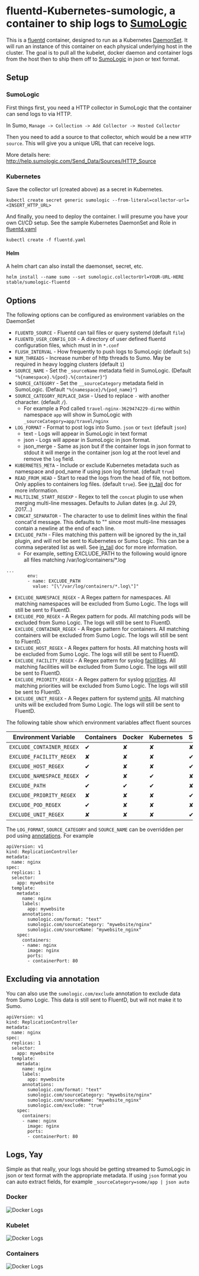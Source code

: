 # fluentd-Kubernetes-sumologic, a container to ship logs to [SumoLogic](http://www.sumologic.com)

This is a [fluentd](http://www.fluentd.org/) container, designed to run as a Kubernetes [DaemonSet](http://kubernetes.io/docs/admin/daemons/). It will run an instance of this container on each physical underlying host in the cluster. The goal is to pull all the kubelet, docker daemon and container logs from the host then to ship them off to [SumoLogic](https://www.sumologic.com/) in json or text format.

## Setup
### SumoLogic
First things first, you need a HTTP collector in SumoLogic that the container can send logs to via HTTP.

In Sumo, `Manage -> Collection -> Add Collector -> Hosted Collector`

Then you need to add a source to that collector, which would be a new `HTTP source`. This will give you a unique URL that can receive logs.

More details here: http://help.sumologic.com/Send_Data/Sources/HTTP_Source

### Kubernetes
Save the collector url (created above) as a secret in Kubernetes.

```
kubectl create secret generic sumologic --from-literal=collector-url=<INSERT_HTTP_URL>
```

And finally, you need to deploy the container. I will presume you have your own CI/CD setup. See the sample Kubernetes DaemonSet and Role in [fluentd.yaml](fluentd.yaml)

```
kubectl create -f fluentd.yaml
```

#### Helm

A helm chart can also install the daemonset, secret, etc.

```
helm install --name sumo --set sumologic.collectorUrl=YOUR-URL-HERE stable/sumologic-fluentd
```

## Options

The following options can be configured as environment variables on the DaemonSet

* `FLUENTD_SOURCE` - Fluentd can tail files or query systemd (default `file`)
* `FLUENTD_USER_CONFIG_DIR` - A directory of user defined fluentd configuration files, which must in in `*.conf`
* `FLUSH_INTERVAL` - How frequently to push logs to SumoLogic (default `5s`)
* `NUM_THREADS` - Increase number of http threads to Sumo. May be required in heavy logging clusters (default `1`)
* `SOURCE_NAME` - Set the `_sourceName` metadata field in SumoLogic. (Default `"%{namespace}.%{pod}.%{container}"`)
* `SOURCE_CATEGORY` - Set the `__sourceCategory` metadata field in SumoLogic. (Default `"%{namespace}/%{pod_name}"`)
* `SOURCE_CATEGORY_REPLACE_DASH` - Used to replace `-` with another character. (default `/`).
  * For example a Pod called `travel-nginx-3629474229-dirmo` within namespace `app` will show in SumoLogic with `_sourceCategory=app/travel/nginx`
* `LOG_FORMAT` - Format to post logs into Sumo. `json` or `text` (default `json`)
  * text - Logs will appear in SumoLogic in text format
  * json - Logs will appear in SumoLogic in json format.
  * json_merge - Same as json but if the container logs in json format to stdout it will merge in the container json log at the root level and remove the `log` field.
* `KUBERNETES_META` - Include or exclude Kubernetes metadata such as namespace and pod_name if using json log format. (default `true`)
* `READ_FROM_HEAD` - Start to read the logs from the head of file, not bottom. Only applies to containers log files. (default `true`). See [in_tail](http://docs.fluentd.org/v0.12/articles/in_tail#readfromhead) doc for more information.
* `MULTILINE_START_REGEXP` - Regex to tell the `concat` plugin to use when merging multi-line messages. Defaults to Julian dates (e.g. Jul 29, 2017...)
* `CONCAT_SEPARATOR` - The character to use to delimit lines within the final concat'd message. This defaults to "" since most multi-line messages contain a newline at the end of each line.
* `EXCLUDE_PATH` - Files matching this pattern will be ignored by the in_tail plugin, and will not be sent to Kubernetes or Sumo Logic.  This can be a comma seperated list as well.  See [in_tail](http://docs.fluentd.org/v0.12/articles/in_tail#excludepath) doc for more information.
  * For example, setting EXCLUDE_PATH to the following would ignore all files matching /var/log/containers/*.log
```
...
        env:
        - name: EXCLUDE_PATH
          value: "[\"/var/log/containers/*.log\"]"
```
 * `EXCLUDE_NAMESPACE_REGEX` - A Regex pattern for namespaces.  All matching namespaces will be excluded from Sumo Logic.  The logs will still be sent to FluentD.
 * `EXCLUDE_POD_REGEX` - A Regex pattern for pods.  All matching pods will be excluded from Sumo Logic.  The logs will still be sent to FluentD.
 * `EXCLUDE_CONTAINER_REGEX` - A Regex pattern for containers.  All matching containers will be excluded from Sumo Logic.  The logs will still be sent to FluentD.
 * `EXCLUDE_HOST_REGEX` - A Regex pattern for hosts.  All matching hosts will be excluded from Sumo Logic.  The logs will still be sent to FluentD.
 * `EXCLUDE_FACILITY_REGEX` - A Regex pattern for syslog [faclilities](https://en.wikipedia.org/wiki/Syslog#Facility).  All matching facilities will be excluded from Sumo Logic.  The logs will still be sent to FluentD.
 * `EXCLUDE_PRIORITY_REGEX` - A Regex pattern for syslog [priorities](https://en.wikipedia.org/wiki/Syslog#Severity_level).  All matching priorities will be excluded from Sumo Logic.  The logs will still be sent to FluentD.
 * `EXCLUDE_UNIT_REGEX` - A Regex pattern for systemd [units](https://www.freedesktop.org/software/systemd/man/systemd.unit.html).  All matching units will be excluded from Sumo Logic.  The logs will still be sent to FluentD.

The following table show which  environment variables affect fluent sources

| Environment Variable | Containers | Docker | Kubernetes | Systemd |
|----------------------|------------|--------|------------|---------|
| `EXCLUDE_CONTAINER_REGEX` | ✔ | ✘ | ✘ | ✘ |
| `EXCLUDE_FACILITY_REGEX` | ✘ | ✘ | ✘ | ✔ |
| `EXCLUDE_HOST_REGEX `| ✔ | ✘ | ✘ | ✔ |
| `EXCLUDE_NAMESPACE_REGEX` | ✔ | ✘ | ✔ | ✘ |
| `EXCLUDE_PATH` | ✔ | ✔ | ✔ | ✘ |
| `EXCLUDE_PRIORITY_REGEX` | ✘ | ✘ | ✘ | ✔ |
| `EXCLUDE_POD_REGEX` | ✔ | ✘ | ✘ | ✘ |
| `EXCLUDE_UNIT_REGEX` | ✘ | ✘ | ✘ | ✔ |

The `LOG_FORMAT`, `SOURCE_CATEGORY` and `SOURCE_NAME` can be overridden per pod using [annotations](http://kubernetes.io/v1.0/docs/user-guide/annotations.html). For example

```
apiVersion: v1
kind: ReplicationController
metadata:
  name: nginx
spec:
  replicas: 1
  selector:
    app: mywebsite
  template:
    metadata:
      name: nginx
      labels:
        app: mywebsite
      annotations:
        sumologic.com/format: "text"
        sumologic.com/sourceCategory: "mywebsite/nginx"
        sumologic.com/sourceName: "mywebsite_nginx"
    spec:
      containers:
      - name: nginx
        image: nginx
        ports:
        - containerPort: 80
```

## Excluding via annotation
You can also use the `sumologic.com/exclude` annotation to exclude data from Sumo Logic.  This data is still sent to FluentD, but will not make it to Sumo.

```
apiVersion: v1
kind: ReplicationController
metadata:
  name: nginx
spec:
  replicas: 1
  selector:
    app: mywebsite
  template:
    metadata:
      name: nginx
      labels:
        app: mywebsite
      annotations:
        sumologic.com/format: "text"
        sumologic.com/sourceCategory: "mywebsite/nginx"
        sumologic.com/sourceName: "mywebsite_nginx"
        sumologic.com/exclude: "true"
    spec:
      containers:
      - name: nginx
        image: nginx
        ports:
        - containerPort: 80
```

## Logs, Yay
Simple as that really, your logs should be getting streamed to SumoLogic in json or text format with the appropriate metadata. If using `json` format you can auto extract fields, for example `_sourceCategory=some/app | json auto`

### Docker
![Docker Logs](/screenshots/docker.png)

### Kubelet
![Docker Logs](/screenshots/kubelet.png)

### Containers
![Docker Logs](/screenshots/container.png)
